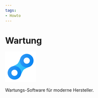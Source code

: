 ```yaml
---
tags:
- Howto
---
```


# Wartung
![icons_odoo_maintenance](assets/icons_odoo_maintenance.png)

Wartungs-Software für moderne Hersteller.